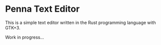 # Penna Text Editor

This is a simple text editor written in the Rust programming language with GTK+3.

Work in progress...
